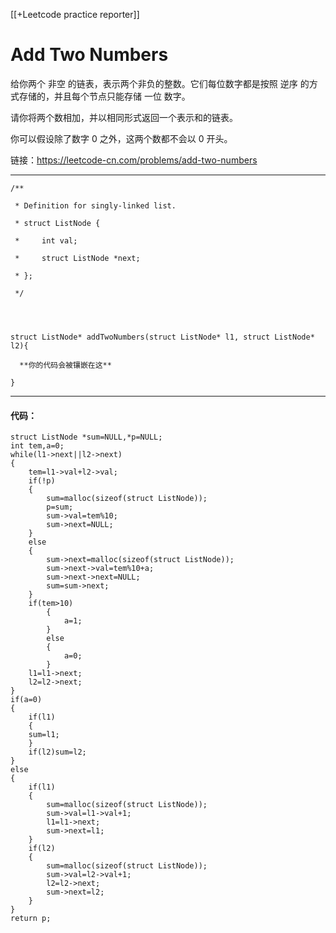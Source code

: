 [[+Leetcode practice reporter]]

# Add Two Numbers

给你两个 非空 的链表，表示两个非负的整数。它们每位数字都是按照 逆序 的方式存储的，并且每个节点只能存储 一位 数字。

请你将两个数相加，并以相同形式返回一个表示和的链表。

你可以假设除了数字 0 之外，这两个数都不会以 0 开头。

链接：https://leetcode-cn.com/problems/add-two-numbers

-----

```
/**

 * Definition for singly-linked list.

 * struct ListNode {

 *     int val;

 *     struct ListNode *next;

 * };

 */

  
  

struct ListNode* addTwoNumbers(struct ListNode* l1, struct ListNode* l2){

  **你的代码会被镶嵌在这**

}
```

----
#### 代码：
```
struct ListNode *sum=NULL,*p=NULL;
int tem,a=0;
while(l1->next||l2->next)
{
	tem=l1->val+l2->val;
	if(!p)
	{
		sum=malloc(sizeof(struct ListNode));
		p=sum;
		sum->val=tem%10;
		sum->next=NULL;
	}
	else
	{
		sum->next=malloc(sizeof(struct ListNode));
		sum->next->val=tem%10+a;
		sum->next->next=NULL;
		sum=sum->next;
	}
	if(tem>10)
		{
			a=1;
		}
		else
		{
			a=0;
		}
	l1=l1->next;
	l2=l2->next;
}
if(a=0)
{
	if(l1)
	{
	sum=l1;
	}
	if(l2)sum=l2;
}
else
{
	if(l1)
	{
		sum=malloc(sizeof(struct ListNode));
		sum->val=l1->val+1;
		l1=l1->next;
		sum->next=l1;
	}
	if(l2)
	{
		sum=malloc(sizeof(struct ListNode));
		sum->val=l2->val+1;
		l2=l2->next;
		sum->next=l2;
	}
}
return p;
```

